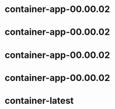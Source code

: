 # container-app-00.00.02
# container-app-00.00.02
# container-app-00.00.02
# container-app-00.00.02
# container-latest
